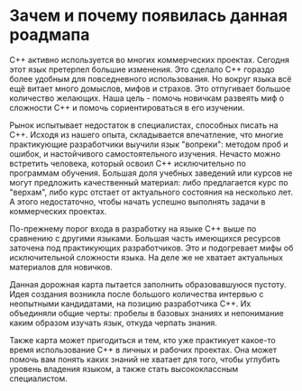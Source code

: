 # Зачем и почему появилась данная роадмапа

C++ активно используется во многих коммерческих проектах. Сегодня этот язык претерпел большие изменения. Это сделало C++ гораздо более удобным для повседневного использования. Но вокруг языка всё ещё витает много домыслов, мифов и страхов. Это отпугивает большое количество желающих. Наша цель - помочь новичкам развеять миф о сложности C++ и помочь сориентироваться в его изучении.

Рынок испытывает недостаток в специалистах, способных писать на C++. Исходя из нашего опыта, складывается впечатление, что многие практикующие разработчики выучили язык "вопреки": методом проб и ошибок, и настойчивого самостоятельного изучения. Нечасто можно встретить человека, который освоил C++ исключительно по программам обучения. Большая доля учебных заведений или курсов не могут предложить качественный материал: либо предлагается курс по "верхам", либо курс отстает от актуального состояния на несколько лет. А этого недостаточно, чтобы начать успешно выполнять задачи в коммерческих проектах.

По-прежнему порог входа в разработку на языке C++ выше по сравнению с другими языками. Большая часть имеющихся ресурсов заточена под практикующих разработчиков. Это и подогревает мифы об исключительной сложности языка. На деле же не хватает актуальных материалов для новичков.

Данная дорожная карта пытается заполнить образовавшуюся пустоту. Идея создания возникла после большого количества интервью с неопытными кандидатами, на позицию разработчика C++. Их объединяли общие черты: пробелы в базовых знаниях и непонимание каким образом изучать язык, откуда черпать знания.

Также карта может пригодиться и тем, кто уже практикует какое-то время использование C++ в личных и рабочих проектах. Она может помочь вам понять каких знаний не хватает для того, чтобы углубить уровень владения языком, а также стать высококлассным специалистом.